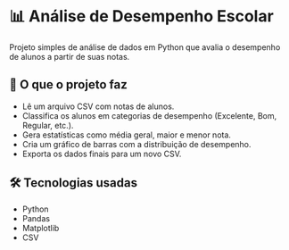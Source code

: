 # 📊 Análise de Desempenho Escolar

Projeto simples de análise de dados em Python que avalia o desempenho de alunos a partir de suas notas.

## 🧠 O que o projeto faz

- Lê um arquivo CSV com notas de alunos.
- Classifica os alunos em categorias de desempenho (Excelente, Bom, Regular, etc.).
- Gera estatísticas como média geral, maior e menor nota.
- Cria um gráfico de barras com a distribuição de desempenho.
- Exporta os dados finais para um novo CSV.

## 🛠️ Tecnologias usadas

- Python
- Pandas
- Matplotlib
- CSV
